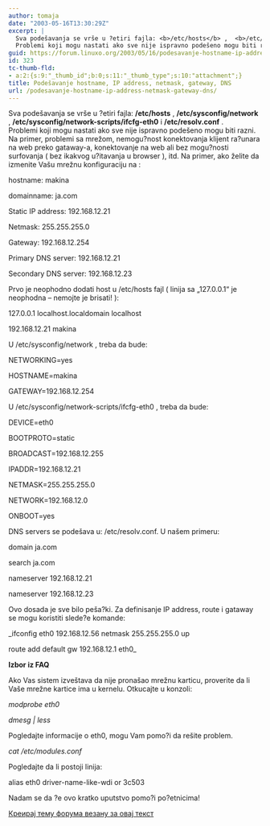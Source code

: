 ```yaml
---
author: tomaja
date: "2003-05-16T13:30:29Z"
excerpt: |
  Sva podešavanja se vrše u ?etiri fajla: <b>/etc/hosts</b> ,  <b>/etc/sysconfig/network</b> ,  <b>/etc/sysconfig/network-scripts/ifcfg-eth0</b> i  <b>/etc/resolv.conf</b> .
  Problemi koji mogu nastati ako sve nije ispravno podešeno mogu biti razni. Na primer, problemi sa mrežom, nemogu?nost konektovanja klijent ra?unara na web  preko gataway-a, konektovanje na web ali bez mogu?nosti surfovanja ( bez ikakvog u?itavanja u browser ), itd. Na primer, ako želite da izmenite Vašu mrežnu konfiguraciju na :
guid: https://forum.linuxo.org/2003/05/16/podesavanje-hostname-ip-address-netmask-gateway-dns/
id: 323
tc-thumb-fld:
- a:2:{s:9:"_thumb_id";b:0;s:11:"_thumb_type";s:10:"attachment";}
title: Podešavanje hostname, IP address, netmask, gateway, DNS
url: /podesavanje-hostname-ip-address-netmask-gateway-dns/
---
```

Sva podešavanja se vrše u ?etiri fajla: **/etc/hosts** , **/etc/sysconfig/network** , **/etc/sysconfig/network-scripts/ifcfg-eth0** i **/etc/resolv.conf** .  
Problemi koji mogu nastati ako sve nije ispravno podešeno mogu biti razni. Na primer, problemi sa mrežom, nemogu?nost konektovanja klijent ra?unara na web preko gataway-a, konektovanje na web ali bez mogu?nosti surfovanja ( bez ikakvog u?itavanja u browser ), itd. Na primer, ako želite da izmenite Vašu mrežnu konfiguraciju na :<!--break-->

hostname: makina  
  
domainname: ja.com  
  
Static IP address: 192.168.12.21  
  
Netmask: 255.255.255.0  
  
Gateway: 192.168.12.254  
  
Primary DNS server: 192.168.12.21  
  
Secondary DNS server: 192.168.12.23 

Prvo je neophodno dodati host u /etc/hosts fajl ( linija sa &#8222;127.0.0.1&#8220; je neophodna &#8211; nemojte je brisati! ):

127.0.0.1 localhost.localdomain localhost  
  
192.168.12.21 makina

U /etc/sysconfig/network , treba da bude:

NETWORKING=yes  
  
HOSTNAME=makina  
  
GATEWAY=192.168.12.254

U /etc/sysconfig/network-scripts/ifcfg-eth0 , treba da bude:

DEVICE=eth0  
  
BOOTPROTO=static  
  
BROADCAST=192.168.12.255  
  
IPADDR=192.168.12.21  
  
NETMASK=255.255.255.0  
  
NETWORK=192.168.12.0  
  
ONBOOT=yes

DNS servers se podešava u: /etc/resolv.conf. U našem primeru: 

domain ja.com  
  
search ja.com  
  
nameserver 192.168.12.21  
  
nameserver 192.168.12.23

Ovo dosada je sve bilo peša?ki. Za definisanje IP address, route i gataway se mogu koristiti slede?e komande:

_ifconfig eth0 192.168.12.56 netmask 255.255.255.0 up  
  
route add default gw 192.168.12.1 eth0_ 

**Izbor iz FAQ**

Ako Vas sistem izveštava da nije pronašao mrežnu karticu, proverite da li Vaše mrežne kartice ima u kernelu. Otkucajte u konzoli:

_modprobe eth0_

_dmesg | less_

Pogledajte informacije o eth0, mogu Vam pomo?i da rešite problem.

_cat /etc/modules.conf_

Pogledajte da li postoji linija:

alias eth0 driver-name-like-wdi or 3c503

Nadam se da ?e ovo kratko uputstvo pomo?i po?etnicima!

[Креирај тему форума везану за овај текст](https://linuxo.org/nova-tema-na-forumu/?se_pid=323)
